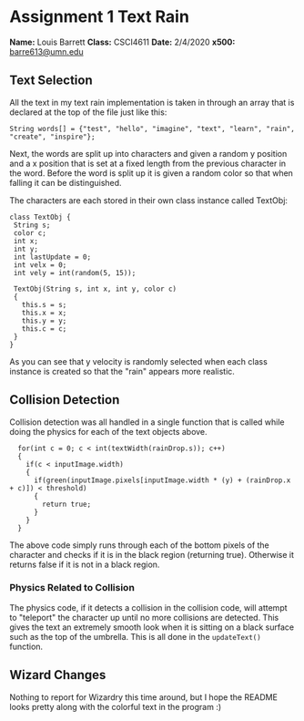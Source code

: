 # Assignment 1 Text Rain
**Name:** Louis Barrett
**Class:** CSCI4611
**Date:** 2/4/2020
**x500:** barre613@umn.edu

## Text Selection
All the text in my text rain implementation is taken in through an array that is declared at the top of the file just like this:
```
String words[] = {"test", "hello", "imagine", "text", "learn", "rain", "create", "inspire"};
```
Next, the words are split up into characters and given a random y position and a x position that is set at a fixed length from the previous character in the word. Before the word is split up it is given a random color so that when falling it can be distinguished.

The characters are each stored in their own class instance called TextObj:
```
class TextObj {
 String s;
 color c;
 int x;
 int y;
 int lastUpdate = 0;
 int velx = 0;
 int vely = int(random(5, 15));
 
 TextObj(String s, int x, int y, color c)
 {
   this.s = s;
   this.x = x;
   this.y = y;
   this.c = c;
 }
}
```
As you can see that y velocity is randomly selected when each class instance is created so that the "rain" appears more realistic.

## Collision Detection
Collision detection was all handled in a single function that is called while doing the physics for each of the text objects above.

```
  for(int c = 0; c < int(textWidth(rainDrop.s)); c++)
  {
    if(c < inputImage.width)
    {
      if(green(inputImage.pixels[inputImage.width * (y) + (rainDrop.x + c)]) < threshold)
      {
        return true; 
      }
    }
  }
```
The above code simply runs through each of the bottom pixels of the character and checks if it is in the black region (returning true). Otherwise it returns false if it is not in a black region.

### Physics Related to Collision
The physics code, if it detects a collision in the collision code, will attempt to "teleport" the character up until no more collisions are detected. This gives the text an extremely smooth look when it is sitting on a black surface such as the top of the umbrella. This is all done in the ``` updateText() ``` function.

## Wizard Changes
Nothing to report for Wizardry this time around, but I hope the README looks pretty along with the colorful text in the program :)
